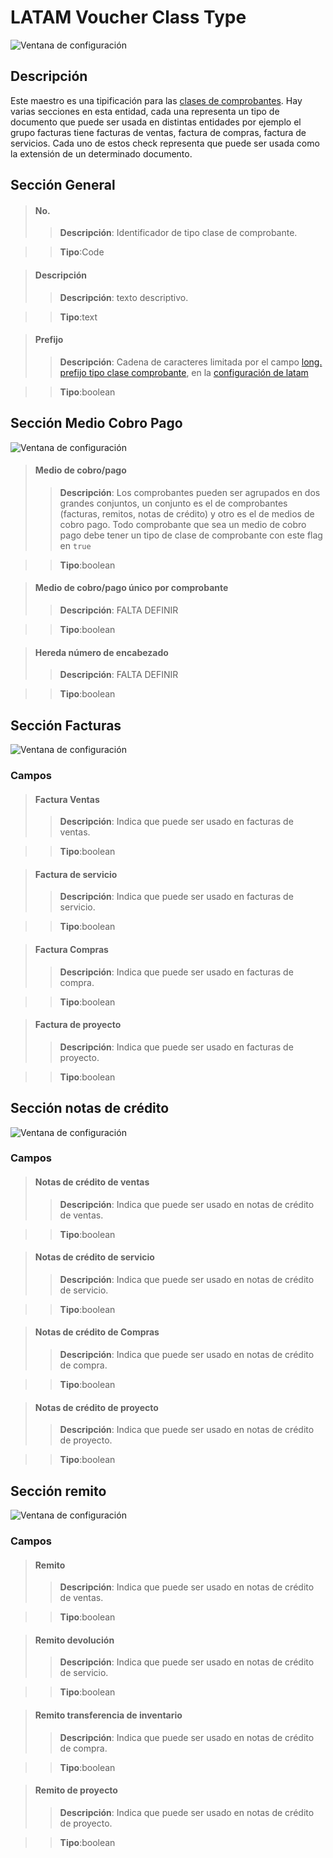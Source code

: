 # LATAM Voucher Class Type
![Ventana de configuración](../../Imagenes/LATAM-VoucherClassType-MainPage.PNG)

## Descripción
Este maestro es una tipificación para las [clases de comprobantes](../Maestros/LATAM-VoucherClass.md). Hay varias secciones en esta entidad, cada una representa un tipo de documento que puede ser usada en distintas entidades por ejemplo el grupo facturas tiene facturas de ventas, factura de compras, factura de servicios. Cada uno de estos check representa que puede ser usada como la extensión de un determinado documento.

## Sección General
>#### No.
>>**Descripción**: 
	Identificador de tipo clase de comprobante.
	
>>**Tipo**:Code

>#### Descripción
>>**Descripción**: 
	texto descriptivo.
	
>>**Tipo**:text

>#### Prefijo
>>**Descripción**: 
	Cadena de caracteres limitada por el campo [long. prefijo tipo clase comprobante](../LATAM-Setup/LATAM-Setup.md#long-prefijo-tipo-clase-comprobante), en la [configuración de latam](../LATAM-Setup/LATAM-Setup.md)
	
>>**Tipo**:boolean


## Sección Medio Cobro Pago
![Ventana de configuración](../../Imagenes/LATAM-VoucherClassType-Seccion-Collection-Payment-Document.PNG)
>#### Medio de cobro/pago
>>**Descripción**: 
	Los comprobantes pueden ser agrupados en dos grandes conjuntos, un conjunto es el de comprobantes (facturas, remitos, notas de crédito) y otro es el de  medios de cobro pago. Todo comprobante que sea un medio de cobro pago debe tener un tipo de clase de comprobante con este flag en `true`
	
>>**Tipo**:boolean

>#### Medio de cobro/pago único por comprobante
>>**Descripción**: 
	FALTA DEFINIR
	
>>**Tipo**:boolean

>#### Hereda número de encabezado
>>**Descripción**: 
	FALTA DEFINIR
	
>>**Tipo**:boolean

## Sección Facturas
![Ventana de configuración](../../Imagenes/LATAM-VoucherClassType-Seccion-Invoices.PNG)

### Campos
>#### Factura Ventas
>>**Descripción**: 
	Indica que puede ser usado en facturas de ventas.
	
>>**Tipo**:boolean

>#### Factura de servicio
>>**Descripción**: 
	Indica que puede ser usado en facturas de servicio.
	
>>**Tipo**:boolean

>#### Factura Compras
>>**Descripción**: 
	Indica que puede ser usado en facturas de compra.
	
>>**Tipo**:boolean

>#### Factura de proyecto
>>**Descripción**: 
	Indica que puede ser usado en facturas de proyecto.
	
>>**Tipo**:boolean

## Sección notas de crédito
![Ventana de configuración](../../Imagenes/LATAM-VoucherClassType-Seccion-CreditNote.PNG)

### Campos
>#### Notas de crédito de ventas
>>**Descripción**: 
	Indica que puede ser usado en notas de crédito de ventas.
	
>>**Tipo**:boolean

>#### Notas de crédito de servicio
>>**Descripción**: 
	Indica que puede ser usado en notas de crédito de servicio.
	
>>**Tipo**:boolean

>#### Notas de crédito de Compras
>>**Descripción**: 
	Indica que puede ser usado en notas de crédito de compra.
	
>>**Tipo**:boolean

>#### Notas de crédito de proyecto
>>**Descripción**: 
	Indica que puede ser usado en notas de crédito de proyecto.
	
>>**Tipo**:boolean

## Sección remito
![Ventana de configuración](../../Imagenes/LATAM-VoucherClassType-Seccion-PackingSlip.PNG)

### Campos
>#### Remito
>>**Descripción**: 
	Indica que puede ser usado en notas de crédito de ventas.
	
>>**Tipo**:boolean

>#### Remito devolución
>>**Descripción**: 
	Indica que puede ser usado en notas de crédito de servicio.
	
>>**Tipo**:boolean

>#### Remito transferencia de inventario
>>**Descripción**: 
	Indica que puede ser usado en notas de crédito de compra.
	
>>**Tipo**:boolean

>#### Remito de proyecto
>>**Descripción**: 
	Indica que puede ser usado en notas de crédito de proyecto.
	
>>**Tipo**:boolean